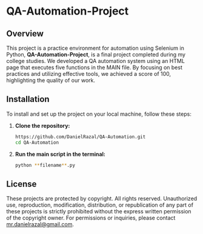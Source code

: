 # QA-Automation-Project

## Overview
This project is a practice environment for automation using Selenium in Python, **QA-Automation-Project**, is a final project completed during my college studies. We developed a QA automation system using an HTML page that executes five functions in the MAIN file. By focusing on best practices and utilizing effective tools, we achieved a score of 100, highlighting the quality of our work.

## Installation

To install and set up the project on your local machine, follow these steps:

1. **Clone the repository:**

    ```bash
    https://github.com/DanielRazal/QA-Automation.git
    cd QA-Automation
    ```

2. **Run the main script in the terminal:**

    ```bash
    python **filename**.py
    ```

## License
These projects are protected by copyright. All rights reserved. Unauthorized use, reproduction, modification, distribution, or republication of any part of these projects is strictly prohibited without the express written permission of the copyright owner. For permissions or inquiries, please contact [mr.danielrazal@gmail.com](mailto:mr.danielrazal@gmail.com).
